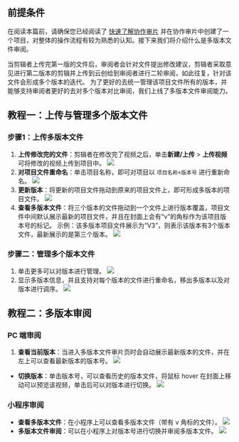 ## 前提条件
在阅读本篇前，请确保您已经阅读了 [快速了解协作审片](https://cloud.tencent.com/document/product/1156/64129) 并在协作审片中创建了一个项目，对整体的操作流程有较为熟悉的认知。接下来我们将介绍什么是多版本文件审阅。


<dx-alert infotype="explain" title="<b>多版本文件审阅解决什么问题？</b>">
当剪辑者上传完第一版的文件后，审阅者会针对文件提出修改建议，剪辑者采取意见进行第二版本的剪辑并上传到云创给到审阅者进行二轮审阅，如此往复，针对该文件会形成多个版本的迭代。
为了更好的去统一管理该项目文件所有的版本，并能够支持审阅者更好的去对多个版本对比审阅，我们上线了多版本文件审阅能力。
</dx-alert>


[](id:case1)
## 教程一：上传与管理多个版本文件
[](id:step1_1)
### 步骤1：上传多版本文件
1. **上传修改完的文件**：剪辑者在修改完了视频之后，单击**新建/上传** > **上传视频**可将修改的视频上传到项目中。
![](https://qcloudimg.tencent-cloud.cn/raw/6e1dbae962e40e6ff1fde92545896409.png)
2. **对项目文件重命名**：单击项目名称，即可对项目以 `项目名称+版本号` 进行重新命名。
![](https://qcloudimg.tencent-cloud.cn/raw/df8b8b09ab5e1426afb63a4495de9359.png)
3. **更新版本**：将更新的项目文件拖动到原来的项目文件上，即可形成多版本的项目文件。
![](https://qcloudimg.tencent-cloud.cn/raw/38cc32fbbd3e05879f8e7ba06e00db35.png)
4. **查看多版本文件**：将三个版本的文件拖动到一个文件上进行版本覆盖，项目文件中间默认展示最新的项目文件，并且在封面上会有“v”的角标作为该项目版本号的标记。
示例：该多版本项目文件展示为“V3”，则表示该版本有3个版本文件，最新展示的是第三个版本。
![](https://qcloudimg.tencent-cloud.cn/raw/f36e4b7349b5375c7c6722e438ddae89.png)


[](id:step1_2)
### 步骤二：管理多个版本文件
1. 单击更多可以对版本进行管理。
![](https://qcloudimg.tencent-cloud.cn/raw/897860c7c39278a3d567c8ea452dfbb5.png)
2. 显示多版本信息，并且支持对每个版本的文件进行重命名，移出多版本以及对版本进行调序。
![](https://qcloudimg.tencent-cloud.cn/raw/db9ed59f55f35c78c1687db093b5c538.png)

[](id:case2)
## 教程二：多版本审阅
[](id:pc)
### PC 端审阅
1. **查看当前版本**：当进入多版本文件审片页时会自动展示最新版本的文件，并在左上可以查看最新版本的版本号。
![](https://qcloudimg.tencent-cloud.cn/raw/67c38a5347cdf2916e0e6816cfbf2c61.png)
- **切换版本**：单击版本号，可以查看历史的版本文件，将鼠标 hover 在封面上移动可以预览该视频，单击后可以对版本进行切换。
![](https://qcloudimg.tencent-cloud.cn/raw/1a9062116b1912187560949489f542bd.png)


[](id:wx)
### 小程序审阅
- **查看多版本文件**：在小程序上可以查看多版本文件（带有 v 角标的文件）。
![](https://qcloudimg.tencent-cloud.cn/raw/0acdffc017a135364a7a5c0db4546e06.png)
- **多版本文件审阅**：可以在小程序上对版本号进行切换并审阅多版本文件。
![](https://qcloudimg.tencent-cloud.cn/raw/38f1413ac7ac84c33ebc579f5611f356.png)

